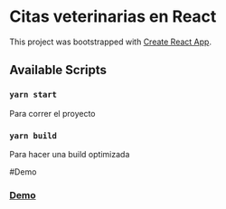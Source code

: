 # Citas veterinarias en React

This project was bootstrapped with [Create React App](https://github.com/facebook/create-react-app).

## Available Scripts
### `yarn start`
Para correr el proyecto
### `yarn build`
Para hacer una build optimizada

#Demo
### [Demo](https://musing-darwin-60529d.netlify.app/)
